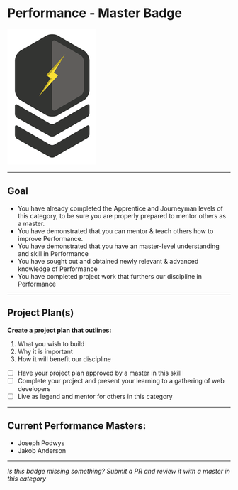 # Performance - Master Badge

![Performance - Master Badge](../../img/badges/perf-master-md.png "Performance - Master Badge")


-----


## Goal
- You have already completed the Apprentice and Journeyman levels of this category, to be sure you are properly prepared to mentor others as a master.
- You have demonstrated that you can mentor & teach others how to improve Performance.
- You have demonstrated that you have an master-level understanding and skill in Performance
- You have sought out and obtained newly relevant & advanced knowledge of Performance
- You have completed project work that furthers our discipline in Performance


-----


## Project Plan(s)

**Create a project plan that outlines:**

  1) What you wish to build  
  2) Why it is important  
  3) How it will benefit our discipline  

- [ ] Have your project plan approved by a master in this skill
- [ ] Complete your project and present your learning to a gathering of web developers
- [ ] Live as legend and mentor for others in this category

-----

## Current Performance Masters:
- Joseph Podwys
- Jakob Anderson

-----

*Is this badge missing something? Submit a PR and review it with a master in this category*
